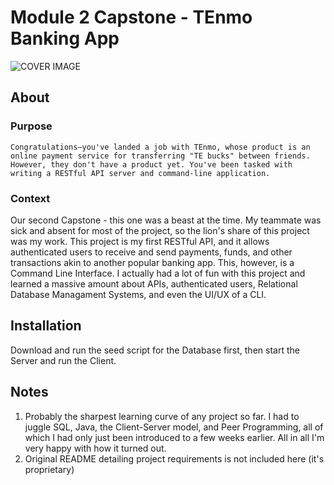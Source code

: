 # Module 2 Capstone - TEnmo Banking App
![COVER IMAGE](https://i.imgur.com/u9Hwr6t.png)

## About

### Purpose
```
Congratulations—you've landed a job with TEnmo, whose product is an online payment service for transferring "TE bucks" between friends. However, they don't have a product yet. You've been tasked with writing a RESTful API server and command-line application.
```

### Context
Our second Capstone - this one was a beast at the time. My teammate was sick and absent for most of the project, so the lion's share of this project was my work. This project is my first RESTful API, and it allows authenticated users to receive and send payments, funds, and other transactions akin to another popular banking app. This, however, is a Command Line Interface. I actually had a lot of fun with this project and learned a massive amount about APIs, authenticated users, Relational Database Managament Systems, and even the UI/UX of a CLI.

## Installation

Download and run the seed script for the Database first, then start the Server and run the Client.

## Notes
1.  Probably the sharpest learning curve of any project so far. I had to juggle SQL, Java, the Client-Server model, and Peer Programming, all of which I had only just been introduced to a few weeks earlier. All in all I'm very happy with how it turned out.
1.  Original README detailing project requirements is not included here (it's proprietary)
